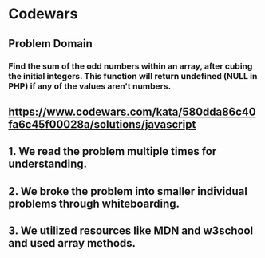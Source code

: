 
# Codewars

## Problem Domain 

### Find the sum of the odd numbers within an array, after cubing the initial integers. This function will return undefined (NULL in PHP) if any of the values aren't numbers.

## https://www.codewars.com/kata/580dda86c40fa6c45f00028a/solutions/javascript


## 1. We read the problem multiple times for understanding. 
## 2. We broke the problem into smaller individual problems through whiteboarding.
## 3. We utilized resources like MDN and w3school and used array methods.